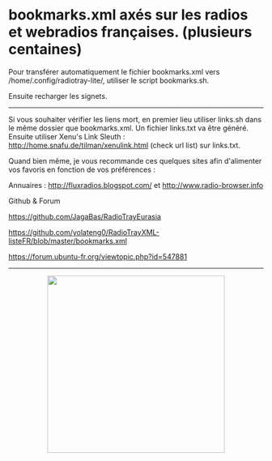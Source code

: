 # bookmarks.xml axés sur les radios et webradios françaises. (plusieurs centaines)

Pour transférer automatiquement le fichier bookmarks.xml vers /home/.config/radiotray-lite/, utiliser le script bookmarks.sh.

Ensuite recharger les signets.

-----------------

Si vous souhaiter vérifier les liens mort, en premier lieu utiliser links.sh dans le même dossier que bookmarks.xml. Un fichier links.txt va être généré.
Ensuite utiliser Xenu's Link Sleuth : http://home.snafu.de/tilman/xenulink.html (check url list) sur links.txt.

Quand bien même, je vous recommande ces quelques sites afin d'alimenter vos favoris en fonction de vos préférences :

Annuaires : http://fluxradios.blogspot.com/ et http://www.radio-browser.info

Github & Forum

https://github.com/JagaBas/RadioTrayEurasia

https://github.com/yolateng0/RadioTrayXML-listeFR/blob/master/bookmarks.xml

https://forum.ubuntu-fr.org/viewtopic.php?id=547881

-----------------


<p align="center">
  <img src="https://user-images.githubusercontent.com/5204232/51091209-ce428300-1787-11e9-8e64-3b9eb69cdb78.png" width="350"/>
</p>
